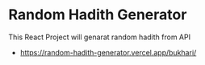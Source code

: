 # Random Hadith Generator

This React Project will genarat random hadith from API 
- https://random-hadith-generator.vercel.app/bukhari/

